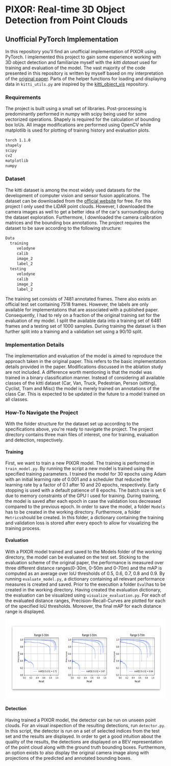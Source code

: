 # PIXOR: Real-time 3D Object Detection from Point Clouds
## Unofficial PyTorch Implementation

In this repository you'll find an unofficial implementation of PIXOR using PyTorch. I implemented this project to gain some experience working with 3D object detection and familiarize myself with the *kitti dataset* used for training and evaluation of the model. The vast majority of the code presented in this repository is written by myself based on my interpretation of the [original paper](https://arxiv.org/pdf/1902.06326.pdf). Parts of the helper functions for loading and displaying data in ```kitti_utils.py``` are inspired by the [kitti_object_vis](https://github.com/kuixu/kitti_object_vis) repository.

### Requirements

The project is built using a small set of libraries. Post-processing is predominantly performed in numpy with scipy being used for some vectorized operations. Shapely is required for the calculation of bounding box IoUs. All image modifications are performed using OpenCV while matplotlib is used for plotting of training history and evaluation plots.
```
torch 1.1.0
shapely
scipy
cv2
matplotlib
numpy
```

### Dataset

The kitti dataset is among the most widely used datasets for the development of computer vision and sensor fusion applications. The dataset can be downloaded from the [official website](http://www.cvlibs.net/datasets/kitti/eval_object.php?obj_benchmark=bev) for free. For this project I only used the LiDAR point clouds. However, I downloaded the camera images as well to get a better idea of the car's surroundings during the dataset exploration. Furthermore, I downloaded the camera calibration matrices and the bounding box annotations. 
The project requires the dataset to be save according to the following structure:
```
Data
  training
     velodyne
     calib
     image_2
     label_2
  testing
     velodyne
     calib
     image_2
     label_2
 ```
 The training set consists of 7481 annotated frames. There also exists an official test set containing 7518 frames. However, the labels are only available for implementations that are associated with a published paper. Consequently, I had to rely on a fraction of the original training set for the evaluation of my model. I split the available data into a training set of 6481 frames and a testing set of 1000 samples. During training the dataset is then further split into a training and a validation set using a 90/10 split.
 
### Implementation Details

The implementation and evaluation of the model is aimed to reproduce the approach taken in the original paper. This refers to the basic implementation details provided in the paper. Modifications discussed in the ablation study are not included. 
A difference worth mentioning is that the model was trained in a binary classification manner. Instead of considering all available classes of the kitti dataset (Car, Van, Truck, Pedestrian, Person (sitting), Cyclist, Tram and Misc) the model is merely trained on annotations of the class Car. This is expected to be updated in the future to a model trained on all classes.

### How-To Navigate the Project

With the folder structure for the dataset set up according to the specifications above, you're ready to navigate the project.
The project directory contains three main files of interest, one for training, evaluation and detection, respectively.

#### Training
First, we want to train a new PIXOR model. The training is performed in ```train_model.py```. By running the script a new model is trained using the specified training parameters. I trained the model for 30 epochs using Adam with an initial learning rate of 0.001 and a scheduler that reduced the learning rate by a factor of 0.1 after 10 and 20 epochs, respectively. Early stopping is used with a default patience of 8 epochs. The batch size is set 6 due to memory constraints of the GPU I used for training. During training, the model is saved after each epoch in case the validation loss decreased compared to the previous epoch. In order to save the model, a folder ```Models``` has to be created in the working directory. Furthermore, a folder ```Metrics```should be created. In this folder, a dictionary containing the training and validation loss is stored after every epoch to allow for visualizing the training process.

#### Evaluation
With a PIXOR model trained and saved to the Models folder of the working directory, the model can be evaluated on the test set. Sticking to the evaluation scheme of the original paper, the performance is measured over three different distance ranges(0-30m, 0-50m and 0-70m) and the mAP is computed as an average over IoU thresholds of 0.5, 0.6, 0.7, 0.8 and 0.9.
By running ```evaluate_model.py```, a dictionary containing all relevant performance measures is created and saved. Prior to the execution a folder ```Eval```has to be created in the working directory. Having created the evaluation dictionary, the evaluation can be visualized using ```visualize_evaluation.py```. For each of the evaluated distance ranges, Precision-Recall-Curves are plotted for each of the specified IoU thresholds. Moreover, the final mAP for each distance range is displayed.

<p align="center"> 
<img height="250px" src="/Images/Precision_Recall_Curves/pr_curve.png">
</p>


#### Detection
Having trained a PIXOR model, the detector can be run on unseen point clouds. For an visual inspection of the resulting detections, run ```detector.py```. In this script, the detector is run on a set of selected indices from the test set and the results are displayed. In order to get a good intuition about the quality of the results, the detections are displayed on a BEV representation of the point cloud along with the ground truth bounding boxes. Furthermore, an option exists to also display the original camera image along with projections of the predicted and annotated bounding boxes.



